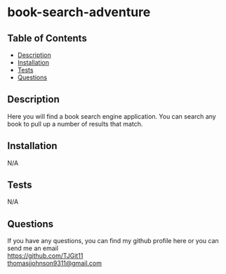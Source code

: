 # book-search-adventure

## Table of Contents

- [Description](#description)
- [Installation](#installation)
- [Tests](#tests)
- [Questions](#questions)

## Description

Here you will find a book search engine application. You can search any book to pull up a number of results that match.


## Installation

N/A

## Tests
N/A

## Questions

If you have any questions, you can find my github profile here or you can send me an email <br/> https://github.com/TJGit11 <br/>
thomasjjohnson9311@gmail.com
